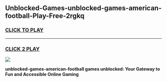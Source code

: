 
## Unblocked-Games-unblocked-games-american-football-Play-Free-2rgkq
<h3>
<a href="https://premium76.site?title=unblocked-games-american-football&ref=19M">CLICK TO PLAY</a></h3>
<hr>

<h3>
<a href="https://premium76.site?title=unblocked-games-american-football&ref=19M">CLICK 2 PLAY</a>
  
</h3>

<a href="https://premium76.site?title=unblocked-games-american-football&ref=19M"><img src="https://clearcache.store/games.png"></a>


**unblocked-games-american-football games unblocked: Your Gateway to Fun and Accessible Online Gaming**

